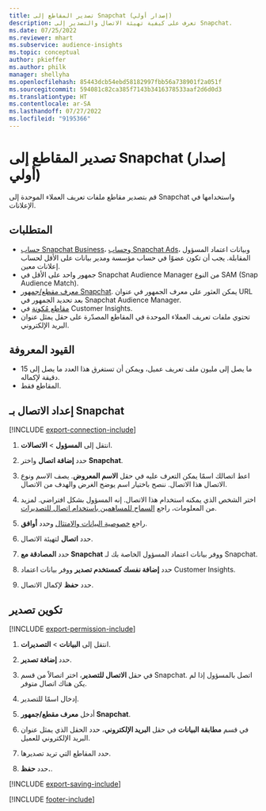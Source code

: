 ```yaml
---
title: تصدير المقاطع إلى Snapchat (إصدار أولي)
description: تعرف على كيفية تهيئة الاتصال والتصدير إلى Snapchat.
ms.date: 07/25/2022
ms.reviewer: mhart
ms.subservice: audience-insights
ms.topic: conceptual
author: pkieffer
ms.author: philk
manager: shellyha
ms.openlocfilehash: 85443dcb54ebd58182997fbb56a738901f2a051f
ms.sourcegitcommit: 594081c82ca385f7143b3416378533aaf2d6d0d3
ms.translationtype: HT
ms.contentlocale: ar-SA
ms.lasthandoff: 07/27/2022
ms.locfileid: "9195366"
---
```

# <a name="export-segments-to-snapchat-preview"></a>تصدير المقاطع إلى Snapchat (إصدار أولي)

قم بتصدير مقاطع ملفات تعريف العملاء الموحدة إلى Snapchat واستخدامها في الإعلانات.

## <a name="prerequisites"></a>المتطلبات

- [حساب Snapchat Business](https://business.snapchat.com/)، و[حساب Snapchat Ads](https://ads.snapchat.com/)، وبيانات اعتماد المسؤول المقابلة. يجب أن تكون عضوًا في حساب مؤسسة ومدير بيانات على الأقل لحساب إعلانات معين.
- جمهور واحد على الأقل في Snapchat Audience Manager من النوع SAM (Snap Audience Match).
- [معرف مقطع/جمهور Snapchat](https://businesshelp.snapchat.com/s/article/custom-audiences). يمكن العثور على معرف الجمهور في عنوان URL بعد تحديد الجمهور في Snapchat Audience Manager.
- [مقاطع مُكونة](segments.md) في Customer Insights.
- تحتوي ملفات تعريف العملاء الموحدة في المقاطع المصدّرة على حقل يمثل عنوان البريد الإلكتروني.

## <a name="known-limitations"></a>القيود المعروفة

- ما يصل إلى مليون ملف تعريف عميل، ويمكن أن تستغرق هذا العدد ما يصل إلى 15 دقيقة لإكماله.
- المقاطع فقط.

## <a name="set-up-connection-to-snapchat"></a>إعداد الاتصال بـ Snapchat

[!INCLUDE [export-connection-include](includes/export-connection-admn.md)]

1. انتقل إلى **المسؤول** > **الاتصالات**.

1. حدد **إضافة اتصال** واختر **Snapchat**.

1. اعط اتصالك اسمًا يمكن التعرف عليه في حقل **الاسم المعروض**. يصف الاسم ونوع الاتصال هذا الاتصال. ننصح باختيار اسم يوضح الغرض والهدف من الاتصال.

1. اختر الشخص الذي يمكنه استخدام هذا الاتصال. إنه المسؤول بشكل افتراضي. لمزيد من المعلومات، راجع [السماح للمساهمين باستخدام اتصال للتصديرات](connections.md#allow-contributors-to-use-a-connection-for-exports).

1. راجع [خصوصية البيانات والامتثال](connections.md#data-privacy-and-compliance) وحدد **أوافق**.

1. حدد **اتصال** لتهيئة الاتصال.

1. حدد **المصادقة مع Snapchat** ووفر بيانات اعتماد المسؤول الخاصة بك لـ Snapchat.

1. حدد **إضافة نفسك كمستخدم تصدير** ووفر بيانات اعتماد Customer Insights.

1. حدد **حفظ** لإكمال الاتصال.

## <a name="configure-an-export"></a>تكوين تصدير

[!INCLUDE [export-permission-include](includes/export-permission.md)]

1. انتقل إلى **البيانات** > **التصديرات**.

1. حدد **إضافة تصدير**.

1. في حقل **الاتصال للتصدير**، اختر اتصالاً من قسم Snapchat. اتصل بالمسؤول إذا لم يكن هناك اتصال متوفر.

1. إدخال اسمًا للتصدير.

1. أدخل **معرف مقطع/جمهور Snapchat**.

1. في قسم **مطابقة البيانات** في حقل **البريد الإلكتروني**، حدد الحقل الذي يمثل عنوان البريد الإلكتروني للعميل.

1. حدد المقاطع التي تريد تصديرها.

1. حدد **حفظ.**.

[!INCLUDE [export-saving-include](includes/export-saving.md)]

[!INCLUDE [footer-include](includes/footer-banner.md)]
